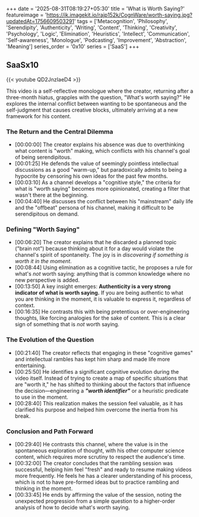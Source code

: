 +++
date = '2025-08-31T08:19:27+05:30'
title = 'What is Worth Saying?'
featureimage = 'https://ik.imagekit.io/rajp152k/CognWare/worth-saying.jpg?updatedAt=1756609503291'
tags = ['Metacognition', 'Philosophy', 'Serendipity', 'Authenticity', 'Writing', 'Content', 'Thinking', 'Creativity', 'Psychology', 'Logic', 'Elimination', 'Heuristics', 'Intellect', 'Communication', 'Self-awareness', 'Monologue', 'Podcasting', 'Improvement', 'Abstraction', 'Meaning']
series_order = '0x10'
series = ['SaaS']
+++

## SaaSx10

{{< youtube QD2JnzIaeD4 >}}

This video is a self-reflective monologue where the creator, returning after a three-month hiatus, grapples with the question, "What's worth saying?" He explores the internal conflict between wanting to be spontaneous and the self-judgment that causes creative blocks, ultimately arriving at a new framework for his content.

### The Return and the Central Dilemma
- [00:00:00] The creator explains his absence was due to overthinking what content is "worth" making, which conflicts with his channel's goal of being serendipitous.
- [00:01:25] He defends the value of seemingly pointless intellectual discussions as a good "warm-up," but paradoxically admits to being a hypocrite by censoring his own ideas for the past few months.
- [00:03:10] As a channel develops a "cognitive style," the criteria for what is "worth saying" becomes more opinionated, creating a filter that wasn't there at the beginning.
- [00:04:40] He discusses the conflict between his "mainstream" daily life and the "offbeat" persona of his channel, making it difficult to be serendipitous on demand.

### Defining "Worth Saying"
- [00:06:20] The creator explains that he discarded a planned topic ("brain rot") because thinking about it for a day would violate the channel's spirit of spontaneity. The joy is in *discovering if something is worth it in the moment*.
- [00:08:44] Using elimination as a cognitive tactic, he proposes a rule for what's *not* worth saying: anything that is common knowledge where no new perspective is added.
- [00:13:50] A key insight emerges: **Authenticity is a very strong indicator of what is worth saying.** If you are being authentic to what you are thinking in the moment, it is valuable to express it, regardless of context.
- [00:16:35] He contrasts this with being pretentious or over-engineering thoughts, like forcing analogies for the sake of content. This is a clear sign of something that is *not* worth saying.

### The Evolution of the Question
- [00:21:40] The creator reflects that engaging in these "cognitive games" and intellectual rambles has kept him sharp and made life more entertaining.
- [00:25:50] He identifies a significant cognitive evolution during the video itself. Instead of trying to create a map of specific situations that are "worth it," he has shifted to thinking about the factors that influence the decision—engineering a ***"worth identifier"*** or a heuristic predicate to use in the moment.
- [00:28:40] This realization makes the session feel valuable, as it has clarified his purpose and helped him overcome the inertia from his break.

### Conclusion and Path Forward
- [00:29:40] He contrasts this channel, where the value is in the spontaneous exploration of thought, with his other computer science content, which requires more scrutiny to respect the audience's time.
- [00:32:00] The creator concludes that the rambling session was successful, helping him feel "fresh" and ready to resume making videos more frequently. He feels he has a clearer understanding of his process, which is not to have pre-formed ideas but to practice rambling and thinking in the moment.
- [00:33:45] He ends by affirming the value of the session, noting the unexpected progression from a simple question to a higher-order analysis of how to decide what's worth saying.

